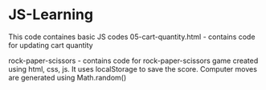 # JS-Learning

This code containes basic JS codes
05-cart-quantity.html - contains code for updating cart quantity

rock-paper-scissors - contains code for rock-paper-scissors game created using html, css, js. It uses localStorage to save the score. Computer moves are generated using Math.random()

